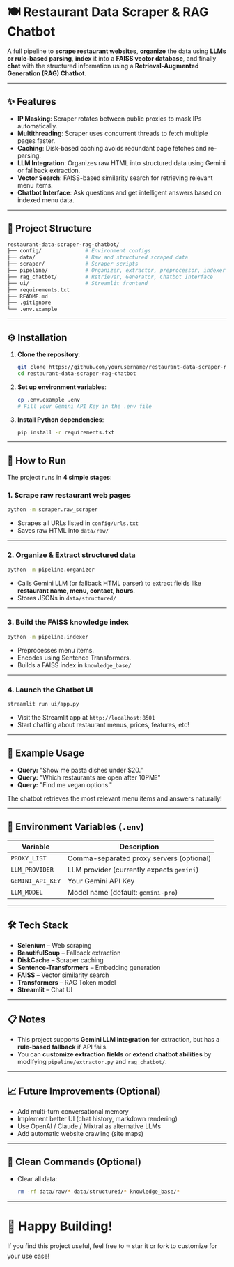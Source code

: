 # 🍽️ Restaurant Data Scraper & RAG Chatbot

A full pipeline to **scrape restaurant websites**, **organize** the data using **LLMs or rule-based parsing**, **index** it into a **FAISS vector database**, and finally **chat** with the structured information using a **Retrieval-Augmented Generation (RAG) Chatbot**.

---

## ✨ Features
- **IP Masking**: Scraper rotates between public proxies to mask IPs automatically.
- **Multithreading**: Scraper uses concurrent threads to fetch multiple pages faster.
- **Caching**: Disk-based caching avoids redundant page fetches and re-parsing.
- **LLM Integration**: Organizes raw HTML into structured data using Gemini or fallback extraction.
- **Vector Search**: FAISS-based similarity search for retrieving relevant menu items.
- **Chatbot Interface**: Ask questions and get intelligent answers based on indexed menu data.

---

## 📂 Project Structure

```bash
restaurant-data-scraper-rag-chatbot/
├── config/              # Environment configs
├── data/                # Raw and structured scraped data
├── scraper/             # Scraper scripts
├── pipeline/            # Organizer, extractor, preprocessor, indexer
├── rag_chatbot/         # Retriever, Generator, Chatbot Interface
├── ui/                  # Streamlit frontend
├── requirements.txt
├── README.md
├── .gitignore
└── .env.example
```

---

## ⚙️ Installation

1. **Clone the repository**:
   ```bash
   git clone https://github.com/yourusername/restaurant-data-scraper-rag-chatbot.git
   cd restaurant-data-scraper-rag-chatbot
   ```

2. **Set up environment variables**:
   ```bash
   cp .env.example .env
   # Fill your Gemini API Key in the .env file
   ```

3. **Install Python dependencies**:
   ```bash
   pip install -r requirements.txt
   ```

---

## 🚀 How to Run

The project runs in **4 simple stages**:

### 1. Scrape raw restaurant web pages
```bash
python -m scraper.raw_scraper
```
- Scrapes all URLs listed in `config/urls.txt`
- Saves raw HTML into `data/raw/`

---

### 2. Organize & Extract structured data
```bash
python -m pipeline.organizer
```
- Calls Gemini LLM (or fallback HTML parser) to extract fields like **restaurant name, menu, contact, hours**.
- Stores JSONs in `data/structured/`

---

### 3. Build the FAISS knowledge index
```bash
python -m pipeline.indexer
```
- Preprocesses menu items.
- Encodes using Sentence Transformers.
- Builds a FAISS index in `knowledge_base/`

---

### 4. Launch the Chatbot UI
```bash
streamlit run ui/app.py
```
- Visit the Streamlit app at `http://localhost:8501`
- Start chatting about restaurant menus, prices, features, etc!

---

## 🧪 Example Usage

- **Query:** "Show me pasta dishes under $20."
- **Query:** "Which restaurants are open after 10PM?"
- **Query:** "Find me vegan options."

The chatbot retrieves the most relevant menu items and answers naturally!

---

## 📄 Environment Variables (`.env`)

| Variable        | Description                                 |
|-----------------|---------------------------------------------|
| `PROXY_LIST`    | Comma-separated proxy servers (optional)    |
| `LLM_PROVIDER`  | LLM provider (currently expects `gemini`)   |
| `GEMINI_API_KEY`| Your Gemini API Key                         |
| `LLM_MODEL`     | Model name (default: `gemini-pro`)          |

---

## 🛠️ Tech Stack

- **Selenium** – Web scraping
- **BeautifulSoup** – Fallback extraction
- **DiskCache** – Scraper caching
- **Sentence-Transformers** – Embedding generation
- **FAISS** – Vector similarity search
- **Transformers** – RAG Token model
- **Streamlit** – Chat UI

---

## 📋 Notes

- This project supports **Gemini LLM integration** for extraction, but has a **rule-based fallback** if API fails.
- You can **customize extraction fields** or **extend chatbot abilities** by modifying `pipeline/extractor.py` and `rag_chatbot/`.

---

## 📈 Future Improvements (Optional)

- Add multi-turn conversational memory
- Implement better UI (chat history, markdown rendering)
- Use OpenAI / Claude / Mixtral as alternative LLMs
- Add automatic website crawling (site maps)

---

## 🧹 Clean Commands (Optional)

- Clear all data:
  ```bash
  rm -rf data/raw/* data/structured/* knowledge_base/*
  ```

---

# 🙌 Happy Building!

If you find this project useful, feel free to ⭐ star it or fork to customize for your use case!

